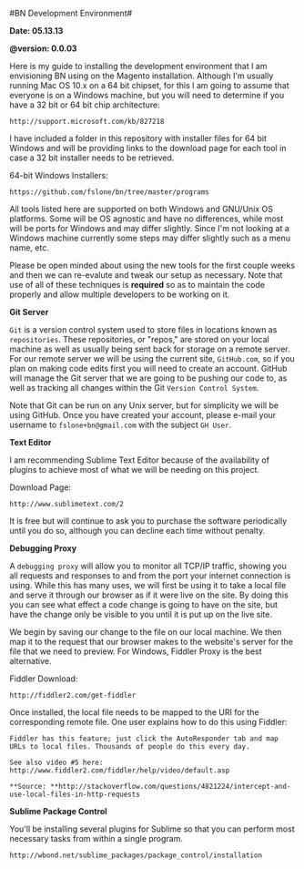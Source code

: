 #BN Development Environment#

**Date: 05.13.13**

**@version: 0.0.03**

Here is my guide to installing the development environment that I am envisioning BN using on the Magento installation. Although I'm usually running Mac OS 10.x on a 64 bit chipset, for this I am going to assume that everyone is on a Windows machine, but you will need to determine if 
you have a 32 bit or 64 bit chip architecture:

    http://support.microsoft.com/kb/827218

I have included a folder in this repository with installer files for 64 bit Windows and will be providing links to the download page for each tool in case a 32 bit installer needs to be retrieved.

64-bit Windows Installers:

    https://github.com/fslone/bn/tree/master/programs

All tools listed here are supported on both Windows and GNU/Unix OS platforms. Some will be OS agnostic and have no differences, while most will be ports for Windows and may differ slightly. Since I'm not looking at a Windows machine currently some steps may differ slightly such as a menu name, etc. 

Please be open minded about using the new tools for the first couple weeks and then we can re-evalute and tweak our setup as necessary. Note that use of all of these techniques is **required** so as to maintain the code properly and allow multiple developers to be working on it.

**Git Server**

`Git` is a version control system used to store files in locations known as `repositories`. These repositories, or "repos," are stored on your local machine as well as usually being sent back for storage on a remote server. For our remote server we will be using the current site, `GitHub.com`, so if you plan on making code edits first you will need to create an account. GitHub will manage the Git server that we are going to be pushing our code to, as well as tracking all changes within the Git `Version Control System`.

Note that Git can be run on any Unix server, but for simplicity we will be using GitHub. Once you have created your account, please e-mail your username to `fslone+bn@gmail.com` with the subject `GH User`.

**Text Editor**

I am recommending Sublime Text Editor because of the availability of plugins to achieve most of what we will be needing on this project.

Download Page:

    http://www.sublimetext.com/2

It is free but will continue to ask you to purchase the software periodically until you do so, although you can decline each time without penalty.

**Debugging Proxy**

A `debugging proxy` will allow you to monitor all TCP/IP traffic, showing you all requests and responses to and from the port your internet connection is using. While this has many uses, we will first be using it to take a local file and serve it through our browser as if it were live on the site. By doing this you can see what effect a code change is going to have on the site, but have the change only be visible to you until it is put up on the live site.

We begin by saving our change to the file on our local machine. We then map it to the request that our browser makes to the website's server for the file that we need to preview. For Windows, Fiddler Proxy is the best alternative.

Fiddler Download:

    http://fiddler2.com/get-fiddler


Once installed, the local file needs to be mapped to the URI for the corresponding remote file. One user explains how to do this using Fiddler:

    Fiddler has this feature; just click the AutoResponder tab and map URLs to local files. Thousands of people do this every day.

    See also video #5 here: http://www.fiddler2.com/fiddler/help/video/default.asp

    **Source: **http://stackoverflow.com/questions/4821224/intercept-and-use-local-files-in-http-requests


**Sublime Package Control**

You'll be installing several plugins for Sublime so that you can perform most necessary tasks from within a single program.

    http://wbond.net/sublime_packages/package_control/installation








